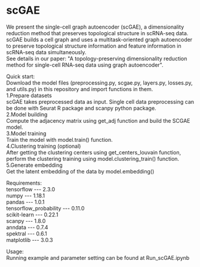# scGAE
We present the single-cell graph autoencoder (scGAE), a dimensionality reduction method that preserves topological structure in scRNA-seq data. scGAE builds a cell graph and uses a multitask-oriented graph autoencoder to preserve topological structure information and feature information in scRNA-seq data simultaneously.   
See details in our paper: "A topology-preserving dimensionality reduction method for single-cell RNA-seq data using graph autoencoder".  
   
Quick start:  
Download the model files (preprocessing.py, scgae.py, layers.py, losses.py, and utils.py) in this repository and import functions in them.  
1.Prepare datasets  
scGAE takes preprocessed data as input. Single cell data preprocessing can be done with Seurat R package and scanpy python package.  
2.Model building  
Compute the adjacency matrix using get_adj function and build the SCGAE model.  
3.Model training  
Train the model with model.train() function.  
4.Clustering training (optional)  
After getting the clustering centers using get_centers_louvain function, perform the clustering training using model.clustering_train() function.  
5.Generate embedding  
Get the latent embedding of the data by model.embedding()  


Requirements:  
tensorflow --- 2.3.0  
numpy --- 1.18.1  
pandas --- 1.0.1   
tensorflow_probability --- 0.11.0  
scikit-learn --- 0.22.1  
scanpy --- 1.8.0   
anndata --- 0.7.4  
spektral --- 0.6.1  
matplotlib --- 3.0.3  

Usage:  
Running example and parameter setting can be found at Run_scGAE.ipynb

